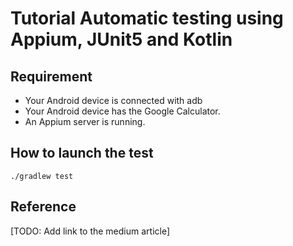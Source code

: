 # Tutorial Automatic testing using Appium, JUnit5 and Kotlin

## Requirement

* Your Android device is connected with adb
* Your Android device has the Google Calculator.
* An Appium server is running.

## How to launch the test

```
./gradlew test
```

## Reference
[TODO: Add link to the medium article]